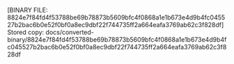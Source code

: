 [BINARY FILE: 8824e7f84fd4f53788be69b78873b5609bfc4f0868a1e1b673e4d9b4fc045527b2bac6b0e52f0bf0a8ec9dbf22f744735ff2a664eafa3769ab62c3f828df]
Stored copy: docs/converted-binary/8824e7f84fd4f53788be69b78873b5609bfc4f0868a1e1b673e4d9b4fc045527b2bac6b0e52f0bf0a8ec9dbf22f744735ff2a664eafa3769ab62c3f828df
